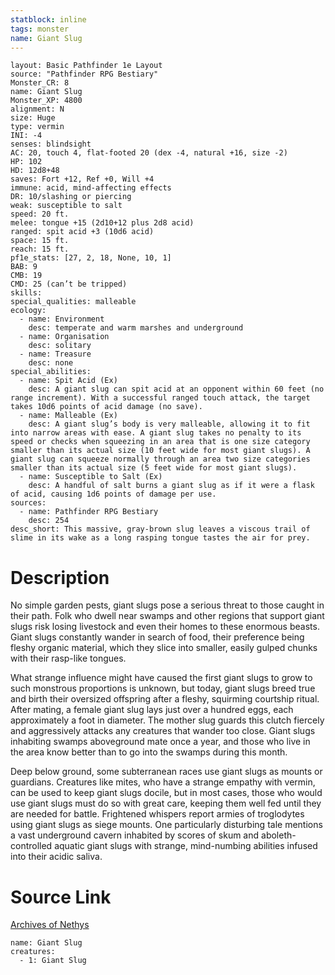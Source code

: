 ```yaml
---
statblock: inline
tags: monster
name: Giant Slug
---
```

```statblock
layout: Basic Pathfinder 1e Layout
source: "Pathfinder RPG Bestiary"
Monster_CR: 8
name: Giant Slug
Monster_XP: 4800
alignment: N
size: Huge
type: vermin
INI: -4
senses: blindsight
AC: 20, touch 4, flat-footed 20 (dex -4, natural +16, size -2)
HP: 102
HD: 12d8+48
saves: Fort +12, Ref +0, Will +4
immune: acid, mind-affecting effects
DR: 10/slashing or piercing
weak: susceptible to salt
speed: 20 ft.
melee: tongue +15 (2d10+12 plus 2d8 acid)
ranged: spit acid +3 (10d6 acid)
space: 15 ft.
reach: 15 ft.
pf1e_stats: [27, 2, 18, None, 10, 1]
BAB: 9
CMB: 19
CMD: 25 (can’t be tripped)
skills: 
special_qualities: malleable
ecology:
  - name: Environment
    desc: temperate and warm marshes and underground
  - name: Organisation
    desc: solitary
  - name: Treasure
    desc: none
special_abilities:
  - name: Spit Acid (Ex)
    desc: A giant slug can spit acid at an opponent within 60 feet (no range increment). With a successful ranged touch attack, the target takes 10d6 points of acid damage (no save).
  - name: Malleable (Ex)
    desc: A giant slug’s body is very malleable, allowing it to fit into narrow areas with ease. A giant slug takes no penalty to its speed or checks when squeezing in an area that is one size category smaller than its actual size (10 feet wide for most giant slugs). A giant slug can squeeze normally through an area two size categories smaller than its actual size (5 feet wide for most giant slugs).
  - name: Susceptible to Salt (Ex)
    desc: A handful of salt burns a giant slug as if it were a flask of acid, causing 1d6 points of damage per use.
sources:
  - name: Pathfinder RPG Bestiary
    desc: 254
desc_short: This massive, gray-brown slug leaves a viscous trail of slime in its wake as a long rasping tongue tastes the air for prey.
```
# Description
No simple garden pests, giant slugs pose a serious threat to those caught in their path. Folk who dwell near swamps and other regions that support giant slugs risk losing livestock and even their homes to these enormous beasts. Giant slugs constantly wander in search of food, their preference being fleshy organic material, which they slice into smaller, easily gulped chunks with their rasp-like tongues.

What strange influence might have caused the first giant slugs to grow to such monstrous proportions is unknown, but today, giant slugs breed true and birth their oversized offspring after a fleshy, squirming courtship ritual. After mating, a female giant slug lays just over a hundred eggs, each approximately a foot in diameter. The mother slug guards this clutch fiercely and aggressively attacks any creatures that wander too close. Giant slugs inhabiting swamps aboveground mate once a year, and those who live in the area know better than to go into the swamps during this month.

Deep below ground, some subterranean races use giant slugs as mounts or guardians. Creatures like mites, who have a strange empathy with vermin, can be used to keep giant slugs docile, but in most cases, those who would use giant slugs must do so with great care, keeping them well fed until they are needed for battle. Frightened whispers report armies of troglodytes using giant slugs as siege mounts. One particularly disturbing tale mentions a vast underground cavern inhabited by scores of skum and aboleth-controlled aquatic giant slugs with strange, mind-numbing abilities infused into their acidic saliva.
# Source Link
[Archives of Nethys](https://aonprd.com/MonsterDisplay.aspx?ItemName=Giant%20Slug)
```encounter-table
name: Giant Slug
creatures:
  - 1: Giant Slug
```
